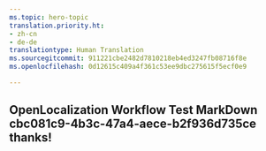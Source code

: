 ```yaml
---
ms.topic: hero-topic
translation.priority.ht:
- zh-cn
- de-de
translationtype: Human Translation
ms.sourcegitcommit: 911221cbe2482d7810218eb4ed3247fb08716f8e
ms.openlocfilehash: 0d12615c409a4f361c53ee9dbc275615f5ecf0e9

---
```

## OpenLocalization Workflow Test MarkDown cbc081c9-4b3c-47a4-aece-b2f936d735ce thanks!



<!--HONumber=Aug16_HO5-->


